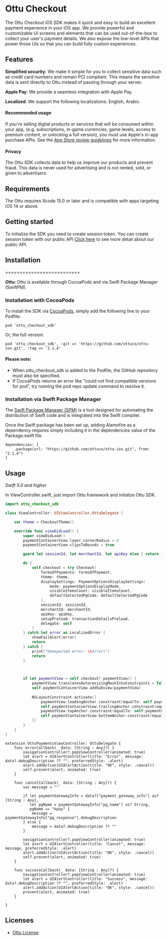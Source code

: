 # Ottu Checkout

The Ottu Checkout iOS SDK makes it quick and easy to build an excellent payment experience in your iOS app. We provide powerful and customizable UI screens and elements that can be used out-of-the-box to collect your user's payment details. We also expose the low-level APIs that power those UIs so that you can build fully custom experiences.

## Features

**Simplified security**: We make it simple for you to collect sensitive data such as credit card numbers and remain PCI compliant. This means the sensitive data is sent directly to Ottu instead of passing through your server.

**Apple Pay**: We provide a seamless integration with Apple Pay.

**Localized**: We support the following localizations: English, Arabic.

#### Recommended usage

If you're selling digital products or services that will be consumed within your app, (e.g. subscriptions, in-game currencies, game levels, access to premium content, or unlocking a full version), you must use Apple's in-app purchase APIs. See the [App Store review guidelines](https://developer.apple.com/app-store/review/guidelines/#payments) for more information.

#### Privacy

The Ottu SDK collects data to help us improve our products and prevent fraud. This data is never used for advertising and is not rented, sold, or given to advertisers.

## Requirements

The Ottu requires Xcode 15.0 or later and is compatible with apps targeting iOS 14 or above.

## Getting started

To initialize the SDK you need to create session token. 
You can create session token with our public API [Click here](https://docs-ottu.gitbook.io/o/developer/rest-api/authentication#public-key) to see more detail about our public API.
    
## Installation
==========================

***Ottu:*** Ottu is available through CocoaPods and via Swift Package Manager (SwiftPM).

### Installation with CocoaPods
To install the SDK via [CocoaPods](http://cocoapods.org), simply add the following line to your Podfile:

```
pod 'ottu_checkout_sdk'
```

Or, the full version:
```
pod 'ottu_checkout_sdk', :git => 'https://github.com/ottuco/ottu-ios.git', :tag => '2.1.4'
```

#### Please note:
* When ottu_checkout_sdk is added to the Podfile, the GitHub repository must also be specified.
* If CocoaPods returns an error like "could not find compatible versions for pod", try running the pod repo update command to resolve it.


### Installation via Swift Package Manager 
The [Swift Package Manager (SPM)](https://swift.org/package-manager/) is a tool designed for automating the distribution of Swift code and is integrated into the Swift compiler.

Once the Swift package has been set up, adding Alamofire as a dependency requires simply including it in the dependencies value of the Package.swift file.
```
dependencies: [
    .package(url: "https://github.com/ottuco/ottu-ios.git", from: "2.1.4")
]
```

## Usage

*Swift 5.0 and higher*

In ViewController.swift, just import Ottu framework and initalize Ottu SDK.

```swift
import ottu_checkout_sdk

class ViewController: UIViewController,OttuDelegate {

    var theme = CheckoutTheme()

    override func viewDidLoad() {
        super.viewDidLoad()
        paymentContainerView.layer.cornerRadius = 8
        paymentContainerView.clipsToBounds = true

        guard let sessionId, let merchantId, let apiKey else { return }

        do {
            self.checkout = try Checkout(
                formsOfPayments: formsOfPayment,
                theme: theme,
                displaySettings: PaymentOptionsDisplaySettings(
                    mode: paymentOptionsDisplayMode,
                    visibleItemsCount: visibleItemsCount,
                    defaultSelectedPgCode: defaultSelectedPgCode
                ),
                sessionId: sessionId,
                merchantId: merchantId,
                apiKey: apiKey,
                setupPreload: transactionDetailsPreload,
                delegate: self
            )
        } catch let error as LocalizedError {
            showFailAlert(error)
            return
        } catch {
            print("Unexpected error: \(error)")
            return
        }


        
        if let paymentView = self.checkout?.paymentView() {
            paymentView.translatesAutoresizingMaskIntoConstraints = false
            self.paymentContainerView.addSubview(paymentView)
            
            NSLayoutConstraint.activate([
                paymentView.leadingAnchor.constraint(equalTo: self.paymentContainerView.leadingAnchor),
                self.paymentContainerView.trailingAnchor.constraint(equalTo: paymentView.trailingAnchor),
                paymentView.topAnchor.constraint(equalTo: self.paymentContainerView.topAnchor),
                self.paymentContainerView.bottomAnchor.constraint(equalTo: paymentView.bottomAnchor)
            ])
        }
    }
}
```

```
extension OttuPaymentsViewController: OttuDelegate {
    func errorCallback(_ data: [String : Any]?) {
        navigationController?.popViewController(animated: true)
        let alert = UIAlertController(title: "Error", message: data?.debugDescription ?? "", preferredStyle: .alert)
        alert.addAction(UIAlertAction(title: "OK", style: .cancel))
        self.present(alert, animated: true)
    }
    
    func cancelCallback(_ data: [String : Any]?) {
        var message = ""
        
        if let paymentGatewayInfo = data?["payment_gateway_info"] as? [String : Any],
           let pgName = paymentGatewayInfo["pg_name"] as? String,
           pgName == "kpay" {
            message = paymentGatewayInfo["pg_response"].debugDescription
        } else {
            message = data?.debugDescription ?? ""
        }
        
        navigationController?.popViewController(animated: true)
        let alert = UIAlertController(title: "Canсel", message: message, preferredStyle: .alert)
        alert.addAction(UIAlertAction(title: "OK", style: .cancel))
        self.present(alert, animated: true)
    }
    
    func successCallback(_ data: [String : Any]?) {
        navigationController?.popViewController(animated: true)
        let alert = UIAlertController(title: "Success", message: data?.debugDescription ?? "", preferredStyle: .alert)
        alert.addAction(UIAlertAction(title: "OK", style: .cancel))
        present(alert, animated: true)
    }

}

```


## Licenses

- [Ottu License](LICENSE)
